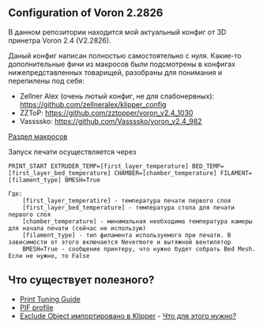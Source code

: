 ## Configuration of Voron 2.2826

В данном репозитории находится мой актуальный конфиг от 3D принетра Voron 2.4 (V2.2826).

Даный конфиг написан полностью самостоятельно с нуля.
Какие-то дополнительные фичи из макросов были подсмотрены в конфигах нижепредставленных товарищей, разобраны для понимания и перепилены под себя:
- Zellner Alex (очень лютый конфиг, не для слабонервных): https://github.com/zellneralex/klipper_config
- ZZToP: https://github.com/zztopper/voron_v2.4_1030
- Vassssko: https://github.com/Vassssko/voron_v2.4_982

[Раздел макросов ](./MACROS/)

Запуск печати осуществляется через
```
PRINT_START EXTRUDER_TEMP=[first_layer_temperature] BED_TEMP=[first_layer_bed_temperature] CHAMBER=[chamber_temperature] FILAMENT=[filament_type] BMESH=True

Где:
    [first_layer_temperatire] - температура печати первого слоя
    [first_layer_bed_temperature] - температура стола для печати первого слоя
    [chamber_temperature] - минимальная необходима температура камеры для начала печати (сейчас не использую)
    [filament_type] - тип филамента используемого при печати. В зависимости от этого включается Nevermore и вытяжной вентилятор
    BMESH=True - сообщение принтеру, что нужно будет собрать Bed Mesh. Если не нужно, то False

```

## Что существует полезного?

- [Print Tuning Guide](https://github.com/AndrewEllis93/Print-Tuning-Guide)
- [PIF profile](https://github.com/AndrewEllis93/Ellis-PIF-Profile)
- [Exclude Object импортировано в Klipper](https://github.com/Klipper3d/klipper/blob/master/docs/Exclude_Object.md) - [Что для этого нужно?](EXCLUDE.md)